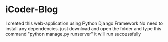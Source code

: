 # iCoder-Blog
I created this web-application using Python Django Framework
No need to install any dependencies.
just download and open the folder and type this command "python manage.py runserver" it will run successfully
